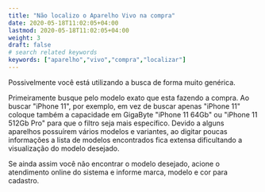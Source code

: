 ```yaml
---
title: "Não localizo o Aparelho Vivo na compra"
date: 2020-05-18T11:02:05+04:00
lastmod: 2020-05-18T11:02:05+04:00
weight: 3
draft: false
# search related keywords
keywords: ["aparelho","vivo","compra","localizar"]
---
```


Possivelmente você está utilizando a busca de forma muito genérica.

Primeiramente busque pelo modelo exato que esta fazendo a compra. Ao buscar "iPhone 11", por exemplo, em vez de buscar apenas "iPhone 11" coloque também a capacidade em GigaByte "iPhone 11 64Gb" ou "iPhone 11 512Gb Pro" para que o filtro seja mais específico.
Devido a alguns aparelhos possuírem vários modelos e variantes, ao digitar poucas informações a lista de modelos encontrados fica extensa dificultando a visualização do modelo desejado.

Se ainda assim você não encontrar o modelo desejado, acione o atendimento online do sistema e informe marca, modelo e cor para cadastro.